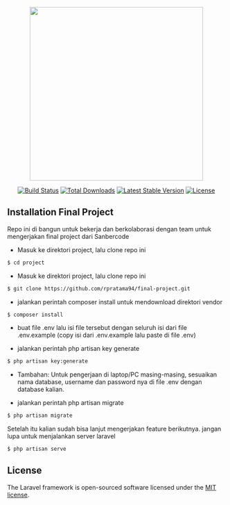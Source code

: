 <p align="center"><img src="https://res.cloudinary.com/dtfbvvkyp/image/upload/v1566331377/laravel-logolockup-cmyk-red.svg" width="400"></p>

<p align="center">
<a href="https://travis-ci.org/laravel/framework"><img src="https://travis-ci.org/laravel/framework.svg" alt="Build Status"></a>
<a href="https://packagist.org/packages/laravel/framework"><img src="https://poser.pugx.org/laravel/framework/d/total.svg" alt="Total Downloads"></a>
<a href="https://packagist.org/packages/laravel/framework"><img src="https://poser.pugx.org/laravel/framework/v/stable.svg" alt="Latest Stable Version"></a>
<a href="https://packagist.org/packages/laravel/framework"><img src="https://poser.pugx.org/laravel/framework/license.svg" alt="License"></a>
</p>

## Installation Final Project
Repo ini di bangun untuk bekerja dan berkolaborasi dengan team untuk mengerjakan final project dari Sanbercode

* Masuk ke direktori project, lalu clone repo ini
```bash
$ cd project
```

* Masuk ke direktori project, lalu clone repo ini
```bash
$ git clone https://github.com/rpratama94/final-project.git
```

* jalankan perintah composer install untuk mendownload direktori vendor
```bash
$ composer install
```
* buat file .env lalu isi file tersebut dengan seluruh isi dari file .env.example (copy isi dari .env.example lalu paste di file .env)

* jalankan perintah php artisan key generate
```bash
$ php artisan key:generate
```
* Tambahan: Untuk pengerjaan di laptop/PC masing-masing, sesuaikan nama database, username dan password nya di file .env dengan database kalian. 

* jalankan perintah php artisan migrate
```bash
$ php artisan migrate
```

Setelah itu kalian sudah bisa lanjut mengerjakan feature berikutnya. jangan lupa untuk menjalankan server laravel
```bash
$ php artisan serve
```

## License 

The Laravel framework is open-sourced software licensed under the [MIT license](https://opensource.org/licenses/MIT).
